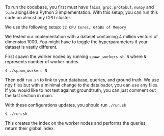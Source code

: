 To run the codebase, you first must have `faiss`, `grpc`, `protobuf`, `numpy` and `tqdm` alongside a Python 3 implementation. With this setup, you can run this code on almost any CPU cluster.

We use the following setup:
`32 CPU Cores, 64GBs of Memory`

We tested our implementation with a dataset containing 4 million vectors of dimension 1000. You might have to toggle the hyperparameters if your dataset is vastly different.

First spawn the worker nodes by running `spawn_workers.sh N` where `N` represents number of worker nodes.

```
$ ./spawn_workers N
```

Then edit `run.sh` to link to your database, queries, and ground truth. We use npy files but with a minimal change to the dataloader, you can use any files. If you would like to not test against groundtruth, you can just comment out the last section in main.

With these configurations updates, you should run `./run.sh`

```
$ ./run.sh
```

This creates the index on the worker nodes and performs the queries, return their global index.
